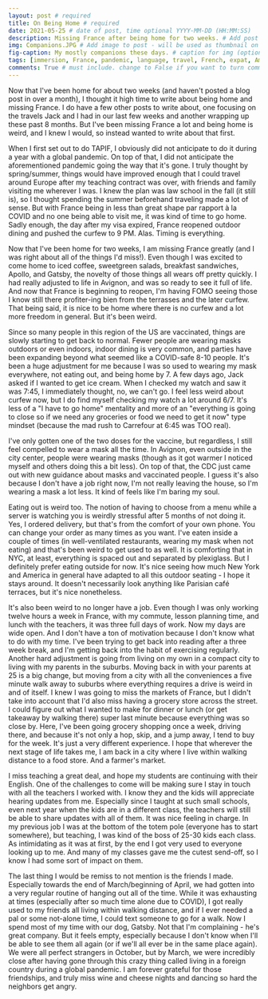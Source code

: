 ```yaml
---
layout: post # required
title: On Being Home # required
date: 2021-05-25 # date of post, time optional YYYY-MM-DD (HH:MM:SS)
description: Missing France after being home for two weeks. # Add post description for homepage - required
img: Companions.JPG # Add image to post - will be used as thumbnail on home and cover image for post (optional) MUST BE IN /img FOLDER.
fig-caption: My mostly companions these days. # caption for img (optional)
tags: [immersion, France, pandemic, language, travel, French, expat, America, Provence] # add tags within brackets separated by a commma (optional)
comments: True # must include. change to False if you want to turn comments off for a post
---
```


Now that I've been home for about two weeks (and haven't posted a blog post in over a month), I thought it high time to write about being home and missing France. I do have a few other posts to write about, one focusing on the travels Jack and I had in our last few weeks and another wrapping up these past 8 months. But I've been missing France a lot and being home is weird, and I knew I would, so instead wanted to write about that first.

When I first set out to do TAPIF, I obviously did not anticipate to do it during a year with a global pandemic. On top of that, I did not anticipate the aforementioned pandemic going the way that it's gone. I truly thought by spring/summer, things would have improved enough that I could travel around Europe after my teaching contract was over, with friends and family visiting me wherever I was. I knew the plan was law school in the fall (it still is), so I thought spending the summer beforehand traveling made a lot of sense. But with France being in less than great shape par rapport à la COVID and no one being able to visit me, it was kind of time to go home. Sadly enough, the day after my visa expired, France reopened outdoor dining and pushed the curfew to 9 PM. Alas. Timing is everything.

Now that I've been home for two weeks, I am missing France greatly (and I was right about all of the things I'd miss!). Even though I was excited to come home to iced coffee, sweetgreen salads, breakfast sandwiches, Apollo, and Gatsby, the novelty of those things all wears off pretty quickly. I had really adjusted to life in Avignon, and was so ready to see it full of life. And now that France is beginning to reopen, I'm having FOMO seeing those I know still there profiter-ing bien from the terrasses and the later curfew. That being said, it is nice to be home where there is no curfew and a lot more freedom in general. But it's been weird.

Since so many people in this region of the US are vaccinated, things are slowly starting to get back to normal. Fewer people are wearing masks outdoors or even indoors, indoor dining is very common, and parties have been expanding beyond what seemed like a COVID-safe 8-10 people. It's been a huge adjustment for me because I was so used to wearing my mask everywhere, not eating out, and being home by 7. A few days ago, Jack asked if I wanted to get ice cream. When I checked my watch and saw it was 7:45, I immediately thought, no, we can't go. I feel less weird about curfew now, but I do find myself checking my watch a lot around 6/7. It's less of a "I have to go home" mentality and more of an "everything is going to close so if we need any groceries or food we need to get it now" type mindset (because the mad rush to Carrefour at 6:45 was TOO real).

I've only gotten one of the two doses for the vaccine, but regardless, I still feel compelled to wear a mask all the time. In Avignon, even outside in the city center, people were wearing masks (though as it got warmer I noticed myself and others doing this a bit less). On top of that, the CDC just came out with new guidance about masks and vaccinated people. I guess it's also because I don't have a job right now, I'm not really leaving the house, so I'm wearing a mask a lot less. It kind of feels like I'm baring my soul.

Eating out is weird too. The notion of having to choose from a menu while a server is watching you is weirdly stressful after 5 months of not doing it. Yes, I ordered delivery, but that's from the comfort of your own phone. You can change your order as many times as you want. I've eaten inside a couple of times (in well-ventilated restaurants, wearing my mask when not eating) and that's been weird to get used to as well. It is comforting that in NYC, at least, everything is spaced out and separated by plexiglass. But I definitely prefer eating outside for now. It's nice seeing how much New York and America in general have adapted to all this outdoor seating - I hope it stays around. It doesn't necessarily look anything like Parisian café terraces, but it's nice nonetheless.

It's also been weird to no longer have a job. Even though I was only working twelve hours a week in France, with my commute, lesson planning time, and lunch with the teachers, it was three full days of work. Now my days are wide open. And I don't have a ton of motivation because I don't know what to do with my time. I've been trying to get back into reading after a three week break, and I'm getting back into the habit of exercising regularly. Another hard adjustment is going from living on my own in a compact city to living with my parents in the suburbs. Moving back in with your parents at 25 is a big change, but moving from a city with all the conveniences a five minute walk away to suburbs where everything requires a drive is weird in and of itself. I knew I was going to miss the markets of France, but I didn't take into account that I'd also miss having a grocery store across the street. I could figure out what I wanted to make for dinner or lunch (or get takeaway by walking there) super last minute because everything was so close by. Here, I've been going grocery shopping once a week, driving there, and because it's not only a hop, skip, and a jump away, I tend to buy for the week. It's just a very different experience. I hope that wherever the next stage of life takes me, I am back in a city where I live within walking distance to a food store. And a farmer's market.

I miss teaching a great deal, and hope my students are continuing with their English. One of the challenges to come will be making sure I stay in touch with all the teachers I worked with. I know they and the kids will appreciate hearing updates from me. Especially since I taught at such small schools, even next year when the kids are in a different class, the teachers will still be able to share updates with all of them. It was nice feeling in charge. In my previous job I was at the bottom of the totem pole (everyone has to start somewhere), but teaching, I was kind of the boss of 25-30 kids each class. As intimidating as it was at first, by the end I got very used to everyone looking up to me. And many of my classes gave me the cutest send-off, so I know I had some sort of impact on them.

The last thing I would be remiss to not mention is the friends I made. Especially towards the end of March/beginning of April, we had gotten into a very regular routine of hanging out all of the time. While it was exhausting at times (especially after so much time alone due to COVID), I got really used to my friends all living within walking distance, and if I ever needed a pal or some not-alone time, I could text someone to go for a walk. Now I spend most of my time with our dog, Gatsby. Not that I'm complaining - he's great company. But it feels empty, especially because I don't know when I'll be able to see them all again (or if we'll all ever be in the same place again). We were all perfect strangers in October, but by March, we were incredibly close after having gone through this crazy thing called living in a foreign country during a global pandemic. I am forever grateful for those friendships, and truly miss wine and cheese nights and dancing so hard the neighbors get angry.
